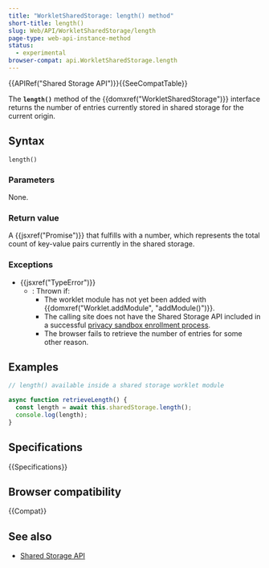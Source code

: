 ```yaml
---
title: "WorkletSharedStorage: length() method"
short-title: length()
slug: Web/API/WorkletSharedStorage/length
page-type: web-api-instance-method
status:
  - experimental
browser-compat: api.WorkletSharedStorage.length
---
```


{{APIRef("Shared Storage API")}}{{SeeCompatTable}}

The **`length()`** method of the
{{domxref("WorkletSharedStorage")}} interface returns the number of entries currently stored in shared storage for the current origin.

## Syntax

```js-nolint
length()
```

### Parameters

None.

### Return value

A {{jsxref("Promise")}} that fulfills with a number, which represents the total count of key-value pairs currently in the shared storage.

### Exceptions

- {{jsxref("TypeError")}}
  - : Thrown if:
    - The worklet module has not yet been added with {{domxref("Worklet.addModule", "addModule()")}}.
    - The calling site does not have the Shared Storage API included in a successful [privacy sandbox enrollment process](/en-US/docs/Web/Privacy/Privacy_sandbox/Enrollment).
    - The browser fails to retrieve the number of entries for some other reason.

## Examples

```js
// length() available inside a shared storage worklet module

async function retrieveLength() {
  const length = await this.sharedStorage.length();
  console.log(length);
}
```

## Specifications

{{Specifications}}

## Browser compatibility

{{Compat}}

## See also

- [Shared Storage API](/en-US/docs/Web/API/Shared_storage_API)
